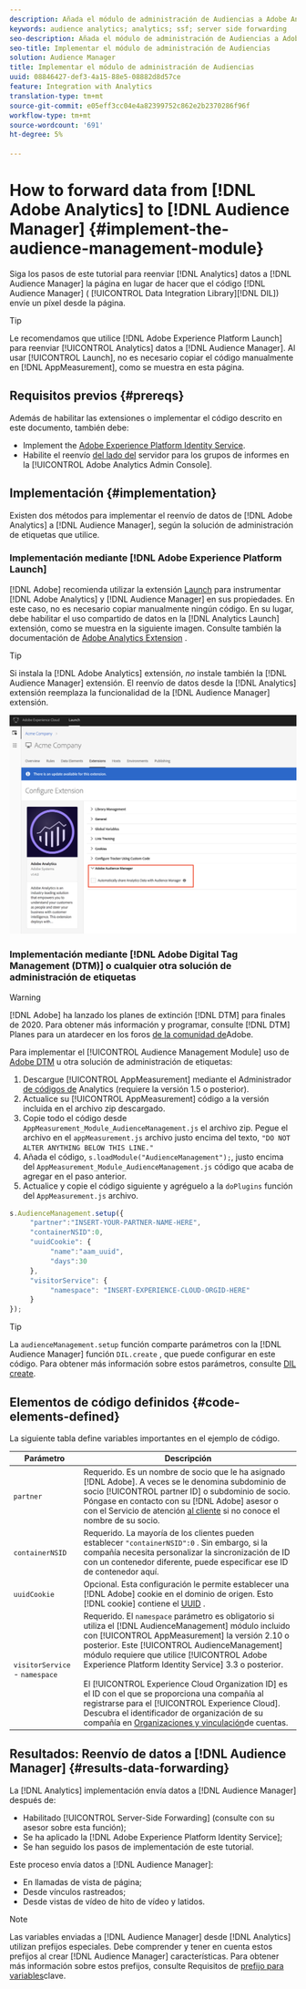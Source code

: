 ```yaml
---
description: Añada el módulo de administración de Audiencias a Adobe Analytics AppMeasurement para reenviar los datos de Analytics al Audience Manager en lugar de hacer que el código de la biblioteca de integración de datos del Audience Manager (DIL) envíe un píxel desde la página.
keywords: audience analytics; analytics; ssf; server side forwarding
seo-description: Añada el módulo de administración de Audiencias a Adobe Analytics AppMeasurement para reenviar los datos de Analytics al Audience Manager en lugar de hacer que el código de la biblioteca de integración de datos del Audience Manager (DIL) envíe un píxel desde la página.
seo-title: Implementar el módulo de administración de Audiencias
solution: Audience Manager
title: Implementar el módulo de administración de Audiencias
uuid: 08846427-def3-4a15-88e5-08882d8d57ce
feature: Integration with Analytics
translation-type: tm+mt
source-git-commit: e05eff3cc04e4a82399752c862e2b2370286f96f
workflow-type: tm+mt
source-wordcount: '691'
ht-degree: 5%

---
```



# How to forward data from [!DNL Adobe Analytics] to [!DNL Audience Manager] {#implement-the-audience-management-module}

Siga los pasos de este tutorial para reenviar [!DNL Analytics] datos a [!DNL Audience Manager] la página en lugar de hacer que el código [!DNL Audience Manager] ( [!UICONTROL Data Integration Library][!DNL DIL]) envíe un píxel desde la página.

>[!TIP]
>
>Le recomendamos que utilice [!DNL Adobe Experience Platform Launch] para reenviar [!UICONTROL Analytics] datos a [!DNL Audience Manager]. Al usar [!UICONTROL Launch], no es necesario copiar el código manualmente en [!DNL AppMeasurement], como se muestra en esta página.

## Requisitos previos {#prereqs}

Además de habilitar las extensiones o implementar el código descrito en este documento, también debe:

* Implement the [Adobe Experience Platform Identity Service](https://docs.adobe.com/content/help/es-ES/id-service/using/home.html).
* Habilite el reenvío [del lado del](https://docs.adobe.com/help/en/analytics/admin/admin-tools/server-side-forwarding/ssf.html) servidor para los grupos de informes en la [!UICONTROL Adobe Analytics Admin Console].

## Implementación {#implementation}

Existen dos métodos para implementar el reenvío de datos de [!DNL Adobe Analytics] a [!DNL Audience Manager], según la solución de administración de etiquetas que utilice.

### Implementación mediante [!DNL Adobe Experience Platform Launch]

[!DNL Adobe] recomienda utilizar la extensión [Launch](https://docs.adobe.com/content/help/en/launch/using/overview.html) para instrumentar [!DNL Adobe Analytics] y [!DNL Audience Manager] en sus propiedades. En este caso, no es necesario copiar manualmente ningún código. En su lugar, debe habilitar el uso compartido de datos en la [!DNL Analytics Launch] extensión, como se muestra en la siguiente imagen. Consulte también la documentación de [Adobe Analytics Extension](https://docs.adobe.com/content/help/en/launch/using/extensions-ref/adobe-extension/analytics-extension/overview.html#adobe-audience-manager) .

>[!TIP]
>
>Si instala la [!DNL Adobe Analytics] extensión, *no* instale también la [!DNL Audience Manager] extensión. El reenvío de datos desde la [!DNL Analytics] extensión reemplaza la funcionalidad de la [!DNL Audience Manager] extensión.

![Cómo habilitar el uso compartido de datos desde la extensión Adobe Analytics al Audience Manager](/help/using/integration/assets/analytics-to-aam.png)

### Implementación mediante [!DNL Adobe Digital Tag Management (DTM)] o cualquier otra solución de administración de etiquetas

>[!WARNING]
>
>[!DNL Adobe] ha lanzado los planes de extinción [!DNL DTM] para finales de 2020. Para obtener más información y programar, consulte [!DNL DTM] Planes para un atardecer en los foros [de la comunidad de](https://forums.adobe.com/community/experience-cloud/platform/launch/blog/2018/10/05/dtm-plans-for-a-sunset)Adobe.

Para implementar el [!UICONTROL Audience Management Module] uso de [Adobe DTM](https://docs.adobe.com/content/help/es-ES/dtm/using/dtm-home.html) u otra solución de administración de etiquetas:

1. Descargue [!UICONTROL AppMeasurement] mediante el Administrador [de códigos de](https://docs.adobe.com/content/help/es-ES/analytics/admin/admin-tools/code-manager-admin.html) Analytics (requiere la versión 1.5 o posterior).
1. Actualice su [!UICONTROL AppMeasurement] código a la versión incluida en el archivo zip descargado.
1. Copie todo el código desde `AppMeasurement_Module_AudienceManagement.js` el archivo zip. Pegue el archivo en el `appMeasurement.js` archivo justo encima del texto, `"DO NOT ALTER ANYTHING BELOW THIS LINE."`
1. Añada el código, `s.loadModule("AudienceManagement");`, justo encima del `AppMeasurement_Module_AudienceManagement.js` código que acaba de agregar en el paso anterior.
1. Actualice y copie el código siguiente y agréguelo a la `doPlugins` función del `AppMeasurement.js` archivo.

```js
s.AudienceManagement.setup({ 
     "partner":"INSERT-YOUR-PARTNER-NAME-HERE", 
     "containerNSID":0, 
     "uuidCookie": { 
          "name":"aam_uuid", 
          "days":30
     },
     "visitorService": {
          "namespace": "INSERT-EXPERIENCE-CLOUD-ORGID-HERE" 
     } 
});
```

>[!TIP]
>
>La `audienceManagement.setup` función comparte parámetros con la [!DNL Audience Manager] función `DIL.create` , que puede configurar en este código. Para obtener más información sobre estos parámetros, consulte [DIL create](../../dil/dil-class-overview/dil-create.md#dil-create).

## Elementos de código definidos {#code-elements-defined}

La siguiente tabla define variables importantes en el ejemplo de código.

| Parámetro | Descripción |
|--- |--- |
| `partner` | Requerido. Es un nombre de socio que le ha asignado [!DNL Adobe]. A veces se le denomina subdominio de socio [!UICONTROL partner ID] o subdominio de socio.  Póngase en contacto con su [!DNL Adobe] asesor o con el Servicio de atención [al cliente](https://helpx.adobe.com/es/marketing-cloud/contact-support.html) si no conoce el nombre de su socio. |
| `containerNSID` | Requerido. La mayoría de los clientes pueden establecer `"containerNSID":0` . Sin embargo, si la compañía necesita personalizar la sincronización de ID con un contenedor diferente, puede especificar ese ID de contenedor aquí. |
| `uuidCookie` | Opcional. Esta configuración le permite establecer una [!DNL Adobe] cookie en el dominio de origen. Esto [!DNL cookie] contiene el [UUID](../../reference/ids-in-aam.md) . |
| `visitorService` - `namespace` | Requerido. El `namespace` parámetro es obligatorio si utiliza el [!DNL AudienceManagement] módulo incluido con [!UICONTROL AppMeasurement] la versión 2.10 o posterior. Este [!UICONTROL AudienceManagement] módulo requiere que utilice [!UICONTROL Adobe Experience Platform Identity Service] 3.3 o posterior. <br><br>El [!UICONTROL Experience Cloud Organization ID] es el ID con el que se proporciona una compañía al registrarse para el [!UICONTROL Experience Cloud]. Descubra el identificador de organización de su compañía en [Organizaciones y vinculación](https://docs.adobe.com/content/help/en/core-services/interface/manage-users-and-products/organizations.html)de cuentas. |

## Resultados: Reenvío de datos a [!DNL Audience Manager] {#results-data-forwarding}

La [!DNL Analytics] implementación envía datos a [!DNL Audience Manager] después de:

* Habilitado [!UICONTROL Server-Side Forwarding] (consulte con su asesor sobre esta función);
* Se ha aplicado la [!DNL Adobe Experience Platform Identity Service];
* Se han seguido los pasos de implementación de este tutorial.

Este proceso envía datos a [!DNL Audience Manager]:

* En llamadas de vista de página;
* Desde vínculos rastreados;
* Desde vistas de vídeo de hito de vídeo y latidos.

>[!NOTE]
>
>Las variables enviadas a [!DNL Audience Manager] desde [!DNL Analytics] utilizan prefijos especiales. Debe comprender y tener en cuenta estos prefijos al crear [!DNL Audience Manager] características. Para obtener más información sobre estos prefijos, consulte Requisitos de [prefijo para variables](../../features/traits/trait-variable-prefixes.md)clave.
